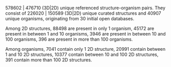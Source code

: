 578602 | 476710 (3D|2D) unique referenced structure-organism pairs. 
 They consist of 
 226020 | 150589 (3D|2D) unique curated structures and 
 40907 unique organisms,
 originating from 
 30 initial open databases. 
 
 Among 2D structures, 
 88498 are present in only 1 organism, 
 45172 are present in between 1 and 10 organisms, 
 3946 are present in between 10 and 100 organisms, 
 396 are present in more than 100 organisms. 
 
 Among organisms, 
 7041 contain only 1 2D structure, 
 20991 contain between 1 and 10 2D structures, 
 10377 contain between 10 and 100 2D structures, 
 391 contain more than 100 2D structures. 
